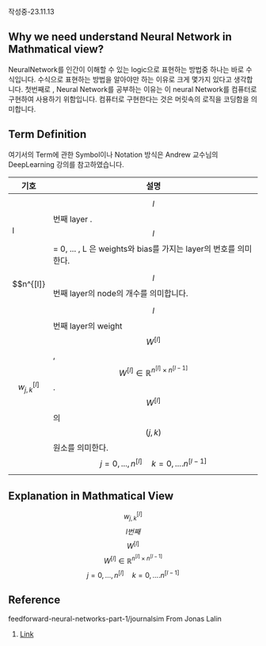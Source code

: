작성중-23.11.13


## Why we need understand Neural Network in Mathmatical view?
NeuralNetwork를 인간이 이해할 수 있는 logic으로 표현하는 방법중 하나는 바로 수식입니다. 수식으로 표현하는 방법을 알아야만 하는 이유로 크게 몇가지 있다고 생각합니다.
첫번째로 , Neural Network를 공부하는 이유는 이 neural Network를 컴퓨터로 구현하여 사용하기 위함입니다. 컴퓨터로 구현한다는 것은  머릿속의 로직을 코딩함을 의미합니다. 
## Term Definition
여기서의 Term에 관한 Symbol이나 Notation 방식은 Andrew 교수님의 DeepLearning 강의를 참고하였습니다.

|기호|설명|
|-------------------------------|-----------------------------------------------------------------------------------|
|l| $$l $$번째  layer  . $$ l $$ =   0, ... , L  은 weights와 bias를 가지는  layer의 번호를 의미한다.|
|$$n^{[l]}| $$ l $$ 번째 layer의 node의 개수를 의미합니다.|
|$$w_{j,k}^{[l]}$$| $$l $$ 번째 layer의 weight $$ W^{[l]} $$ , $$ W^{[l]} \in \mathbb{R}^{n^{[l]} \times n^{[l-1]} } $$ . $$ W^{[l]} $$ 의 $$(j,k) $$ 원소를 의미한다. $$j  = 0,..., n^{[l]}  \quad k = 0, .... n^{[l-1]} $$ |
## Explanation in Mathmatical View

$$w_{j,k}^{[l]}$$
$$l 번째$$
$$ W^{[l]} $$
$$ W^{[l]} \in \mathbb{R}^{n^{[l]} \times n^{[l-1]} } $$
$$j  = 0,..., n^{[l]}  \quad k = 0, .... n^{[l-1]} $$
## Reference

feedforward-neural-networks-part-1/journalsim From Jonas Lalin  
1. [Link](https://jonaslalin.com/2021/12/10/feedforward-neural-networks-part-1/)  
